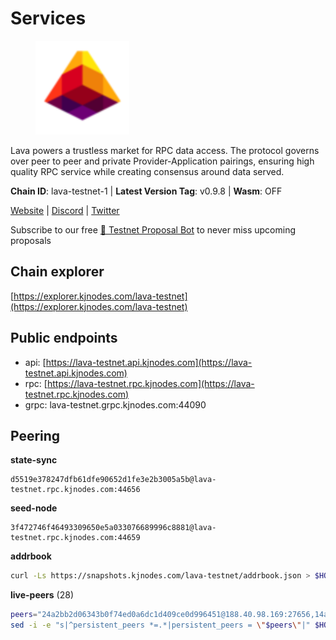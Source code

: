 # Services

<figure><img src="https://raw.githubusercontent.com/kj89/cosmos-images/main/logos/lava.png" width="150" alt=""><figcaption></figcaption></figure>

Lava powers a trustless market for RPC data access. The protocol  governs over peer to peer and private Provider-Application pairings,  ensuring high quality RPC service while creating consensus around data served.

**Chain ID**: lava-testnet-1 | **Latest Version Tag**: v0.9.8 | **Wasm**: OFF

[Website](https://lavanet.xyz) | [Discord](https://discord.com/invite/Tbk5NxTCdA) | [Twitter](https://twitter.com/lavanetxyz)



Subscribe to our free [🤖 Testnet Proposal Bot](https://t.me/kjnodes_testnet_proposal_bot) to never miss upcoming proposals


## Chain explorer
[https://explorer.kjnodes.com/lava-testnet](https://explorer.kjnodes.com/lava-testnet)

## Public endpoints

* api: [https://lava-testnet.api.kjnodes.com](https://lava-testnet.api.kjnodes.com)
* rpc: [https://lava-testnet.rpc.kjnodes.com](https://lava-testnet.rpc.kjnodes.com)
* grpc: lava-testnet.grpc.kjnodes.com:44090

## Peering

**state-sync**

```text
d5519e378247dfb61dfe90652d1fe3e2b3005a5b@lava-testnet.rpc.kjnodes.com:44656
```

**seed-node**

```text
3f472746f46493309650e5a033076689996c8881@lava-testnet.rpc.kjnodes.com:44659
```

**addrbook**
```bash
curl -Ls https://snapshots.kjnodes.com/lava-testnet/addrbook.json > $HOME/.lava/config/addrbook.json
```

**live-peers** (28)
```bash
peers="24a2bb2d06343b0f74ed0a6dc1d409ce0d996451@188.40.98.169:27656,14ae45e7f2ff7491cfa686a8fcac7cc095bc38ff@213.239.217.52:39656,57474bd0977b3ed65cf23086b6d1d92bf00d50d0@207.180.236.122:31656,25da069c4dca143029ddae47bf2b7de69c2a8678@65.108.9.164:21156,5600a9eed5fdf290229aacb21344398be81dd9c9@65.109.237.237:26656,6ba3b6ec03839afffa64c83e18ff80a681f4968d@65.108.194.40:21756,92f8e4caaadb2f00c95e03068933f2045a93e910@65.109.65.163:21156,e5aff8690b3fc34f81c1792d56ba5d182cce68e9@65.109.116.204:21156,eb7832932626c1c636d16e0beb49e0e4498fbd5e@65.108.231.124:20656,5c2a752c9b1952dbed075c56c600c3a79b58c395@185.16.39.172:27066,99327e5cf0f31ac3bb1ca8e39cc9f17c823b7ec1@109.236.88.8:26656,e593c7a9ca61f5616119d6beb5bd8ef5dd28d62d@34.246.190.1:26656,7adc61737172235479b405f61477a02be635fb21@62.171.188.69:26656,3a445bfdbe2d0c8ee82461633aa3af31bc2b4dc0@3.252.219.158:26656,433be6210ad6350bebebad68ec50d3e0d90cb305@217.13.223.167:60856,c40a7bc3c7aee0428273c0bfa75fcb14bf0f44c4@65.109.90.171:30656,0314d53cc790860fb51f36ac656a19789800ce5c@176.103.222.20:26656,f9af0186eec9a88a5a657deb9a7deff34c05d99f@86.111.48.156:26656,35f045092f9c51ab743eec194438b91ecf8ce69e@65.109.116.22:11134,fd8ea335ddad4a793d9dbbd9b3b70ec99d6a3331@161.97.139.208:26656,c55e0f1c1916bfa35127ca194263fe65c75c2995@38.242.251.1:26656,d1730b774b7c1d52dd9f6ae874a56de958aa147e@195.201.76.69:36656,d5519e378247dfb61dfe90652d1fe3e2b3005a5b@65.109.68.190:44656,6570e2cab2a58255b7fad2f88e677eed55da1018@192.3.80.242:26656,f642b376722d6ce104ffd4c204e78ffe811e16c3@5.75.230.221:26656,4634ca7cefe997035440df1095915ed255e81296@49.12.189.98:26656,308d0792a496579601156d15cc02112150d89162@45.140.147.117:27656,ade4d8bc8cbe014af6ebdf3cb7b1e9ad36f412c0@176.9.82.221:19956"
sed -i -e "s|^persistent_peers *=.*|persistent_peers = \"$peers\"|" $HOME/.lava/config/config.toml
```
